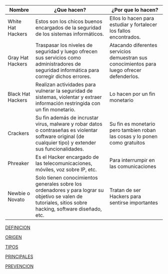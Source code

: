 | Nombre  | ¿Que hacen?  | ¿Por que lo hacen?  |
|---|---|---|
| White Hat Hackers  | Estos son los chicos buenos encargados de la seguridad de los sistemas informáticos.  | Ellos lo hacen para estudiar y fortalecer los fallos encontrados. |
|Gray Hat Hackers   |  Traspasar los niveles de seguridad y luego ofrecen sus servicios como administradores de seguridad informática para corregir dichos errores. | Atacando diferentes servicios demuestran sus conocimientos para luego ofrecer defenderlos.  |
|Black Hat Hackers   | Realizan actividades para vulnerar la seguridad de sistemas, violentar y extraer información restringida con un fin monetario.  | Lo hacen por un fin monetario  |
| Crackers  |Su fin además de incrustar virus, malware y robar datos o contraseñas es violentar software original (de cualquier tipo) y extender sus funcionalidades.   | Su fin es monetario pero tambien roban las cosas y lo ponen como gratuitos |
| Phreaker  |Es el Hacker encargado de las telecomunicaciones, móviles, voz sobre IP, etc.   | Para interrumpir en las comunicaciones  |
| Newbie o Novato  |Solo tienen conocimientos generales sobre los ordenadores y para lograr su objetivo se valen de tutoriales, sitios sobre hacking, software diseñado, etc.| Tratan de ser Hackers para sentirse importantes  |





[DEFINICION](https://kalm2000.github.io/Mesa-5/DEFINICION)

[ORIGEN](https://kalm2000.github.io/Mesa-5/ORIGEN)

[TIPOS](https://kalm2000.github.io/Mesa-5/TIPOS)

[PRINCIPALES](https://kalm2000.github.io/Mesa-5/PRINCIPALES)

[PREVENCION](https://kalm2000.github.io/Mesa-5/PREVENCION)
